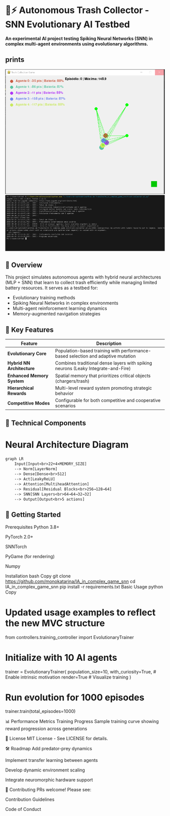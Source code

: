 # 🧠⚡ Autonomous Trash Collector - SNN Evolutionary AI Testbed

**An experimental AI project testing Spiking Neural Networks (SNN) in complex multi-agent environments using evolutionary algorithms.**

##  prints

![prints](prints/IA.PNG)
![prints](prints/IA2.PNG)

## 📌 Overview
This project simulates autonomous agents with hybrid neural architectures (MLP + SNN) that learn to collect trash efficiently while managing limited battery resources. It serves as a testbed for:
- Evolutionary training methods
- Spiking Neural Networks in complex environments
- Multi-agent reinforcement learning dynamics
- Memory-augmented navigation strategies

## 🌟 Key Features
| Feature | Description |
|---------|-------------|
| **Evolutionary Core** | Population-based training with performance-based selection and adaptive mutation |
| **Hybrid NN Architecture** | Combines traditional dense layers with spiking neurons (Leaky Integrate-and-Fire) |
| **Enhanced Memory System** | Spatial memory that prioritizes critical objects (chargers/trash) |
| **Hierarchical Rewards** | Multi-level reward system promoting strategic behavior |
| **Competitive Modes** | Configurable for both competitive and cooperative scenarios |

## 🧩 Technical Components
# Neural Architecture Diagram

```mermaid
graph LR
    Input[Input<br>22+4×MEMORY_SIZE] 
    --> Norm[LayerNorm]
    --> Dense[Dense<br>512]
    --> Act[LeakyReLU]
    --> Attention[MultiheadAttention]
    --> Residual[Residual Blocks<br>256→128→64]
    --> SNN[SNN Layers<br>64→64→32→32]
    --> Output[Output<br>5 actions]
```
## 🚀 Getting Started
Prerequisites
Python 3.8+

PyTorch 2.0+

SNNTorch

PyGame (for rendering)

Numpy

Installation
bash
Copy
git clone https://github.com/monokatarina/IA_in_complex_game_snn
cd IA_in_complex_game_snn
pip install -r requirements.txt
Basic Usage
python
Copy
# Updated usage examples to reflect the new MVC structure
from controllers.training_controller import EvolutionaryTrainer

# Initialize with 10 AI agents
trainer = EvolutionaryTrainer(
    population_size=10,
    with_curiosity=True,  # Enable intrinsic motivation
    render=True           # Visualize training
)

# Run evolution for 1000 episodes
trainer.train(total_episodes=1000)

📊 Performance Metrics
Training Progress
Sample training curve showing reward progression across generations

📜 License
MIT License - See LICENSE for details.

🛠 Roadmap
Add predator-prey dynamics

Implement transfer learning between agents

Develop dynamic environment scaling

Integrate neuromorphic hardware support

🤝 Contributing
PRs welcome! Please see:

Contribution Guidelines

Code of Conduct
